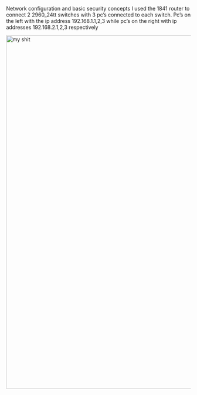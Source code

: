 Network configuration and basic security concepts
I used the 1841 router to connect 2 2960_24tt switches with 3 pc’s connected to each switch.
Pc’s on the left with the ip address 192.168.1.1,2,3 while pc’s on the right with ip addresses 192.168.2.1,2,3 respectively

<img width="960" alt="my shit" src="https://github.com/user-attachments/assets/30f29b35-a10e-46e1-9e2e-eab9bcf54411" />
